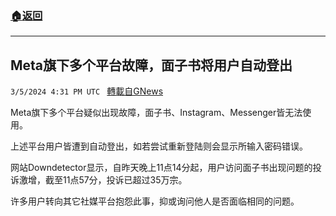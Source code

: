 ###  [:house:返回](README.md)
---


## Meta旗下多个平台故障，面子书将用户自动登出
`3/5/2024 4:31 PM UTC ` [轉載自GNews](https://gnews.org/articles/2367756)

Meta旗下多个平台疑似出现故障，面子书、Instagram、Messenger皆无法使用。

上述平台用户皆遭到自动登出，如若尝试重新登陆则会显示所输入密码错误。

网站Downdetector显示，自昨天晚上11点14分起，用户访问面子书出现问题的投诉激增，截至11点57分，投诉已超过35万宗。

许多用户转向其它社媒平台抱怨此事，抑或询问他人是否面临相同的问题。
